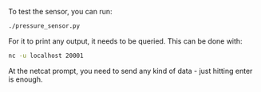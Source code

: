 To test the sensor, you can run:

   ```bash
   ./pressure_sensor.py
   ```

For it to print any output, it needs to be queried. This can be done with:

   ```bash
   nc -u localhost 20001
   ```
   
At the netcat prompt, you need to send any kind of data - just hitting enter is enough.
